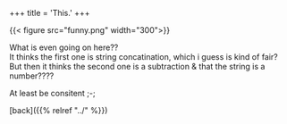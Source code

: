 +++
title = 'This.'
+++


{{< figure src="funny.png" width="300">}}

What is even going on here??  
It thinks the first one is string concatination, which i guess is kind of fair?  
But then it thinks the second one is a subtraction & that the string is a number????

At least be consitent ;-;

[back]({{% relref "../" %}})